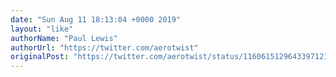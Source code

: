 ```yaml
---
date: "Sun Aug 11 18:13:04 +0000 2019"
layout: "like"
authorName: "Paul Lewis"
authorUrl: "https://twitter.com/aerotwist"
originalPost: "https://twitter.com/aerotwist/status/1160615129643397121"
---
```

